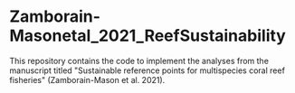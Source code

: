 # Zamborain-Masonetal_2021_ReefSustainability
This repository contains the code to implement the analyses from the manuscript titled "Sustainable reference points for multispecies coral reef fisheries" (Zamborain-Mason et al. 2021).
